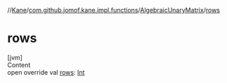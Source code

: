 //[Kane](../../index.md)/[com.github.jomof.kane.impl.functions](../index.md)/[AlgebraicUnaryMatrix](index.md)/[rows](rows.md)



# rows  
[jvm]  
Content  
open override val [rows](rows.md): [Int](https://kotlinlang.org/api/latest/jvm/stdlib/kotlin/-int/index.html)  



